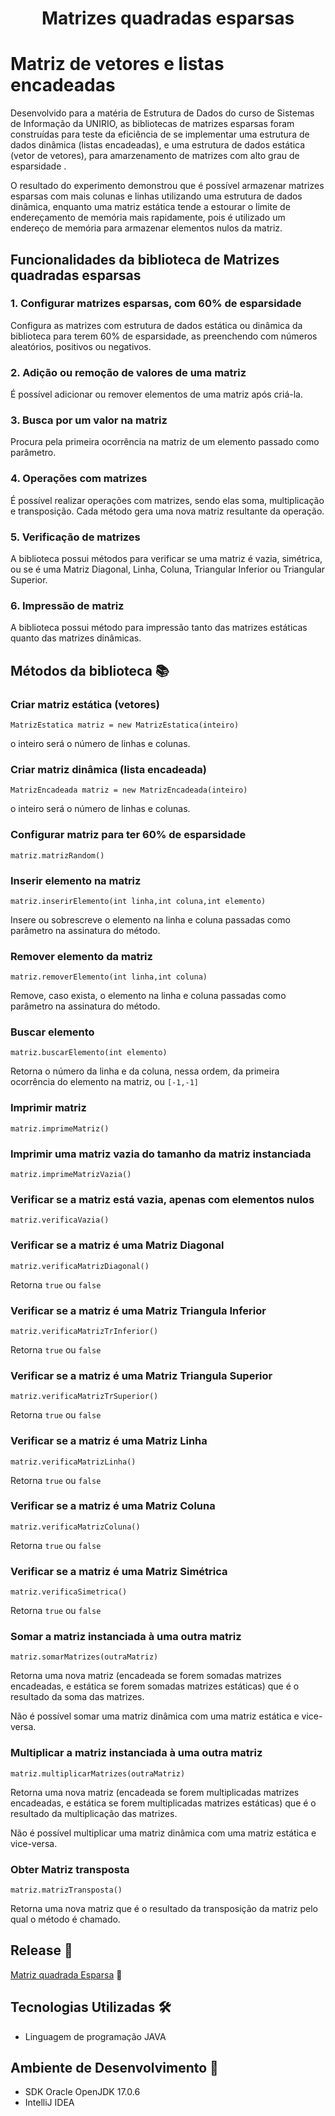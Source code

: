 <h1 align="center">Matrizes quadradas esparsas<h1>

# Matriz de vetores e listas encadeadas
Desenvolvido para a matéria de Estrutura de Dados do curso de Sistemas de Informação da UNIRIO, as bibliotecas de matrizes esparsas foram construídas para teste da eficiência de se implementar uma estrutura de dados dinâmica (listas encadeadas), e uma estrutura de dados estática (vetor de vetores), para amarzenamento de matrizes com alto grau de esparsidade .

O resultado do experimento demonstrou que é possível armazenar matrizes esparsas com mais colunas e linhas utilizando uma estrutura de dados dinâmica, enquanto uma matriz estática tende a estourar o limite de endereçamento de memória mais rapidamente, pois é utilizado um endereço de memória para armazenar elementos nulos da matriz. 


## Funcionalidades da biblioteca de Matrizes quadradas esparsas

### 1. Configurar matrizes esparsas, com 60% de esparsidade 
Configura as matrizes com estrutura de dados estática ou dinâmica da biblioteca para terem 60% de esparsidade, as preenchendo com números aleatórios, positivos ou negativos. 

### 2. Adição ou remoção de valores de uma matriz
É possível adicionar ou remover elementos de uma matriz após criá-la.
### 3. Busca por um valor na matriz
Procura pela primeira ocorrência na matriz de um elemento passado como parâmetro.
### 4. Operações com matrizes
É possível realizar operações com matrizes, sendo elas soma, multiplicação e transposição. Cada método gera uma nova matriz resultante da operação.

### 5. Verificação de matrizes 
A biblioteca possui métodos para verificar se uma matriz é vazia, simétrica, ou se é uma Matriz Diagonal, Linha, Coluna, Triangular Inferior ou Triangular Superior.
### 6. Impressão de matriz
A biblioteca possui método para impressão tanto das matrizes estáticas quanto das matrizes dinâmicas.

## Métodos da biblioteca 📚
### Criar matriz estática (vetores)
``MatrizEstatica matriz = new MatrizEstatica(inteiro)``

o inteiro será o número de linhas e colunas. 
### Criar matriz dinâmica (lista encadeada)
``MatrizEncadeada matriz = new MatrizEncadeada(inteiro)``

o inteiro será o número de linhas e colunas.

### Configurar matriz para ter 60% de esparsidade
``matriz.matrizRandom()``

### Inserir elemento na matriz
``matriz.inserirElemento(int linha,int coluna,int elemento)``

Insere ou sobrescreve o elemento na linha e coluna passadas como parâmetro na assinatura do método.

### Remover elemento da matriz
``matriz.removerElemento(int linha,int coluna)``

Remove, caso exista, o elemento na linha e coluna passadas como parâmetro na assinatura do método.

### Buscar elemento
``matriz.buscarElemento(int elemento)``

Retorna o número da linha e da coluna, nessa ordem, da primeira ocorrência do elemento na matriz, ou ``[-1,-1]``

### Imprimir matriz
``matriz.imprimeMatriz()``

### Imprimir uma matriz vazia do tamanho da matriz instanciada
``matriz.imprimeMatrizVazia()``

### Verificar se a matriz está vazia, apenas com elementos nulos
``matriz.verificaVazia()``

### Verificar se a matriz é uma Matriz Diagonal
``matriz.verificaMatrizDiagonal()``

Retorna ``true`` ou ``false``
### Verificar se a matriz é uma Matriz Triangula Inferior
``matriz.verificaMatrizTrInferior()``

Retorna ``true`` ou ``false``
### Verificar se a matriz é uma Matriz Triangula Superior
``matriz.verificaMatrizTrSuperior()``

Retorna ``true`` ou ``false``
### Verificar se a matriz é uma Matriz Linha
``matriz.verificaMatrizLinha()``

Retorna ``true`` ou ``false``
### Verificar se a matriz é uma Matriz Coluna
``matriz.verificaMatrizColuna()``

Retorna ``true`` ou ``false``
### Verificar se a matriz é uma Matriz Simétrica
``matriz.verificaSimetrica()``

Retorna ``true`` ou ``false``

### Somar a matriz instanciada à uma outra matriz
``matriz.somarMatrizes(outraMatriz)``


Retorna uma nova matriz (encadeada se forem somadas matrizes encadeadas, e estática se forem somadas matrizes estáticas) que é o resultado da soma das matrizes.

Não é possível somar uma matriz dinâmica com uma matriz estática e vice-versa.

### Multiplicar a matriz instanciada à uma outra matriz
``matriz.multiplicarMatrizes(outraMatriz)``


Retorna uma nova matriz (encadeada se forem multiplicadas matrizes encadeadas, e estática se forem multiplicadas matrizes estáticas) que é o resultado da multiplicação das matrizes.

Não é possível multiplicar uma matriz dinâmica com uma matriz estática e vice-versa.

### Obter Matriz transposta
``matriz.matrizTransposta()``

Retorna uma nova matriz que é o resultado da transposição da matriz pelo qual o método é chamado.

## Release 🚀
[Matriz quadrada Esparsa]([https://externo-pm.onrender.com](https://github.com/Mad-Clap/Matriz_Quadrada_Esparsa/releases/tag/MatrizEsparsa_1.0)) 🔗


## Tecnologias Utilizadas 🛠️
* Linguagem de programação JAVA

## Ambiente de Desenvolvimento 🧰

* SDK Oracle OpenJDK 17.0.6
* IntelliJ IDEA
